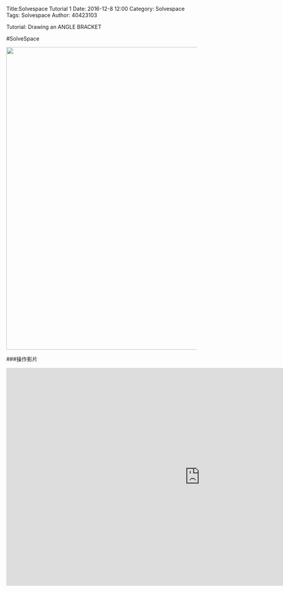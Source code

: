 Title:Solvespace Tutorial 1
Date: 2016-12-8 12:00
Category: Solvespace
Tags: Solvespace
Author: 40423103

Tutorial: Drawing an ANGLE BRACKET

<!-- PELICAN_END_SUMMARY -->

#SolveSpace

<img src="http://i.imgur.com/H8GL7gE.png" width= "800"/>

###操作影片

<iframe src="https://player.vimeo.com/video/190046851" width="1024" height="576" frameborder="0" webkitallowfullscreen mozallowfullscreen allowfullscreen></iframe> 






